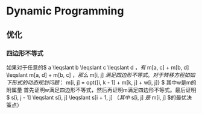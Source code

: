 # Dynamic Programming
## 优化
### 四边形不等式
如果对于任意的$ a \leqslant b \leqslant c \leqslant d $，有$ m[a, c] + m[b, d] \leqslant m[a, d] + m[b, c] $，那么$ m[i, j] $满足四边形不等式。
对于转移方程如如下形式的动态规划问题：$ m[i, j] = opt\{[i, k - 1] + m[k, j] + w[i, j]\} $
其中w是m的附属量
首先证明w满足四边形不等式，然后再证明m满足四边形不等式。最后证明$ s[i, j - 1] \leqslant s[i, j] \leqslant s[i + 1, j] $（其中$ s[i, j] $是$ m[i, j] $的最优决策点）


